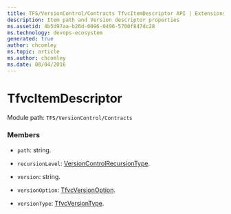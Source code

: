 ```yaml
---
title: TFS/VersionControl/Contracts TfvcItemDescriptor API | Extensions for Azure DevOps Services
description: Item path and Version descriptor properties
ms.assetid: 4b5d97aa-b26d-0096-0496-5700f847dc28
ms.technology: devops-ecosystem
generated: true
author: chcomley
ms.topic: article
ms.author: chcomley
ms.date: 08/04/2016
---
```


# TfvcItemDescriptor

Module path: `TFS/VersionControl/Contracts`

### Members

- `path`: string.

- `recursionLevel`: [VersionControlRecursionType](../../../TFS/VersionControl/Contracts/VersionControlRecursionType.md).

- `version`: string.

- `versionOption`: [TfvcVersionOption](../../../TFS/VersionControl/Contracts/TfvcVersionOption.md).

- `versionType`: [TfvcVersionType](../../../TFS/VersionControl/Contracts/TfvcVersionType.md).
